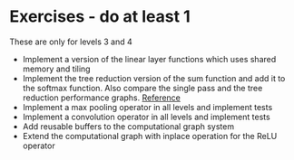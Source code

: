 # Exercises - do at least 1

These are only for levels 3 and 4

* Implement a version of the linear layer functions which uses shared memory and tiling
* Implement the tree reduction version of the sum function and add it to the softmax function.
Also compare the single pass and the tree reduction performance graphs. [Reference](https://developer.download.nvidia.com/assets/cuda/files/reduction.pdf)
* Implement a max pooling operator in all levels and implement tests
* Implement a convolution operator in all levels and implement tests
* Add reusable buffers to the computational graph system
* Extend the computational graph with inplace operation for the ReLU operator
